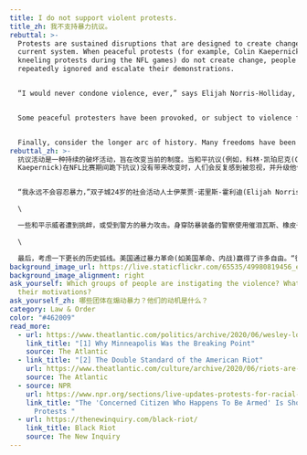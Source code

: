 ```yaml
---
title: I do not support violent protests.
title_zh: 我不支持暴力抗议。
rebuttal: >-
  Protests are sustained disruptions that are designed to create change in the
  current system. When peaceful protests (for example, Colin Kaepernick's
  kneeling protests during the NFL games) do not create change, people feel
  repeatedly ignored and escalate their demonstrations.


  “I would never condone violence, ever,” says Elijah Norris-Holliday, a 24-year-old activist in the Twin Cities who has been organizing peaceful daytime protests and who was so distraught after seeing the video of Floyd’s death that he didn’t sleep for days. “But sometimes, when people feel like their voices are being ignored over and over and over, violence is the only other answer.” \[1]


  Some peaceful protesters have been provoked, or subject to violence from the police. Police in riot gear are using tear gas, rubber bullets, and other tactics to intentionally incite chaos. Counter-protesters also appear at peaceful protests, armed, for similar reasons.


  Finally, consider the longer arc of history. Many freedoms have been won in America through violent revolutions (e.g. American Revolution, Civil War). "Many people are asking if violence is a valid means of producing social change. The hard and historical answer is yes."\[2] Consider that the best way to keep protests from turning violent is to listen to peaceful protests and seriously consider making changes to address the issues being raised.
rebuttal_zh: >-
  抗议活动是一种持续的破坏活动，旨在改变当前的制度。当和平抗议(例如，科林·凯珀尼克(Colin
  Kaepernick)在NFL比赛期间跪下抗议)没有带来改变时，人们会反复感到被忽视，并升级他们的示威活动。


  “我永远不会容忍暴力，”双子城24岁的社会活动人士伊莱贾·诺里斯-霍利迪(Elijah Norris-Holliday)说。他一直在组织和平的日间抗议活动，在看到弗洛伊德死亡的视频后，他心烦意乱，好几天没有睡觉。“但有时，当人们感觉自己的声音一次又一次地被忽视时，暴力会成为唯一的另一个答案。”\[1]\

  \

  一些和平示威者遭到挑衅，或受到警方的暴力攻击。身穿防暴装备的警察使用催泪瓦斯、橡皮子弹和其他战术故意煽动混乱。出于类似的原因，反抗议者也会出现在和平抗议活动中，并手持武器。\

  \

  最后，考虑一下更长的历史弧线。美国通过暴力革命(如美国革命、内战)赢得了许多自由。“很多人都在问，暴力是否是产生社会变革的有效手段。历史给出了肯定的硬核答案。” \[2] 阻止抗议转为暴力的最佳方法是聆听和平抗议，并认真考虑进行改变以解决所提出的问题。
background_image_url: https://live.staticflickr.com/65535/49980819456_e605ce8aff_b.jpg
background_image_alignment: right
ask_yourself: Which groups of people are instigating the violence? What are
  their motivations?
ask_yourself_zh: 哪些团体在煽动暴力？他们的动机是什么？
category: Law & Order
color: "#462009"
read_more:
  - url: https://www.theatlantic.com/politics/archive/2020/06/wesley-lowery-george-floyd-minneapolis-black-lives/612391/
    link_title: "[1] Why Minneapolis Was the Breaking Point"
    source: The Atlantic
  - link_title: "[2] The Double Standard of the American Riot"
    url: https://www.theatlantic.com/culture/archive/2020/06/riots-are-american-way-george-floyd-protests/612466/
    source: The Atlantic
  - source: NPR
    url: https://www.npr.org/sections/live-updates-protests-for-racial-justice/2020/06/10/873751544/the-concerned-citizen-who-happens-to-be-armed-is-showing-up-at-protests
    link_title: "The 'Concerned Citizen Who Happens To Be Armed' Is Showing Up At
      Protests "
  - url: https://thenewinquiry.com/black-riot/
    link_title: Black Riot
    source: The New Inquiry
---
```

